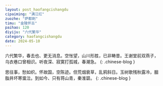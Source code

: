 ```yaml
---
layout: post_haofangcishangdu
cipaiming: "满江红"
zuozhe: "萨都剌"
timu: "金陵怀古"
paihao: 120
diyiju: "六代繁华"
category: haofangcishangdu
date: 2024-05-10
---
```


六代繁华，春去也、更无消息。空怅望，山川形胜，已非畴昔。王谢堂前双燕子，乌衣巷口曾相识。听夜深、寂寞打孤城，春潮急。
{: .chinese-blog }

思往事，愁如织。怀故国，空陈迹。但荒烟衰草，乱鸦斜日。玉树歌残秋露冷，胭脂井坏寒螀泣。到如今、只有蒋山青，秦淮碧。
{: .chinese-blog }


